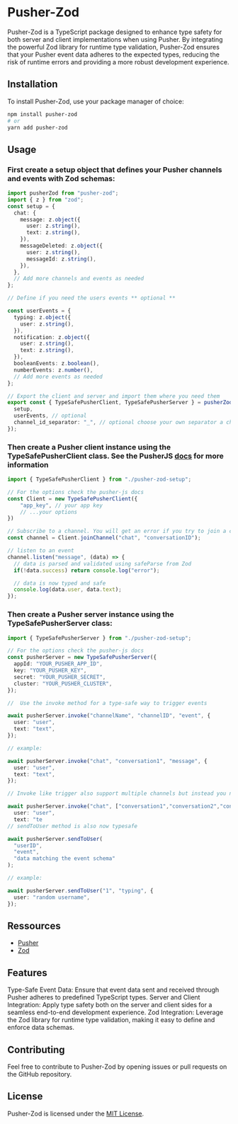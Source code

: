 # Pusher-Zod

Pusher-Zod is a TypeScript package designed to enhance type safety for both server and client implementations when using Pusher. By integrating the powerful Zod library for runtime type validation, Pusher-Zod ensures that your Pusher event data adheres to the expected types, reducing the risk of runtime errors and providing a more robust development experience.

## Installation

To install Pusher-Zod, use your package manager of choice:

```bash
npm install pusher-zod
# or
yarn add pusher-zod
```

## Usage

### First create a setup object that defines your Pusher channels and events with Zod schemas:

```typescript
import pusherZod from "pusher-zod";
import { z } from "zod";
const setup = {
  chat: {
    message: z.object({
      user: z.string(),
      text: z.string(),
    }),
    messageDeleted: z.object({
      user: z.string(),
      messageId: z.string(),
    }),
  },
  // Add more channels and events as needed
};

// Define if you need the users events ** optional **

const userEvents = {
  typing: z.object({
    user: z.string(),
  }),
  notification: z.object({
    user: z.string(),
    text: z.string(),
  }),
  booleanEvents: z.boolean(),
  numberEvents: z.number(),
  // Add more events as needed
};

// Export the client and server and import them where you need them
export const { TypeSafePusherClient, TypeSafePusherServer } = pusherZod({
  setup,
  userEvents, // optional
  channel_id_separator: "_", // optional choose your own separator a channel will be call chat_conversationID for example
});
```

### Then create a Pusher client instance using the TypeSafePusherClient class. See the PusherJS [docs](https://pusher.com/docs/channels) for more information

```typescript
import { TypeSafePusherClient } from "./pusher-zod-setup";

// For the options check the pusher-js docs
const Client = new TypeSafePusherClient({
    "app_key", // your app key
    // ...your options
})

// Subscribe to a channel. You will get an error if you try to join a channel that is not defined. The ID can be any value you want.
const channel = Client.joinChannel("chat", "conversationID");

// listen to an event
channel.listen("message", (data) => {
  // data is parsed and validated using safeParse from Zod
  if(!data.success) return console.log("error");

  // data is now typed and safe
  console.log(data.user, data.text);
});

```

### Then create a Pusher server instance using the TypeSafePusherServer class:

```typescript
import { TypeSafePusherServer } from "./pusher-zod-setup";

// For the options check the pusher-js docs
const pusherServer = new TypeSafePusherServer({
  appId: "YOUR_PUSHER_APP_ID",
  key: "YOUR_PUSHER_KEY",
  secret: "YOUR_PUSHER_SECRET",
  cluster: "YOUR_PUSHER_CLUSTER",
});

//  Use the invoke method for a type-safe way to trigger events

await pusherServer.invoke("channelName", "channelID", "event", {
  user: "user",
  text: "text",
});

// example:

await pusherServer.invoke("chat", "conversation1", "message", {
  user: "user",
  text: "text",
});

// Invoke like trigger also support multiple channels but instead you need to pass multiple channel ids

await pusherServer.invoke("chat", ["conversation1","conversation2","conversation3"], "message", {
  user: "user",
  text: "te
// sendToUser method is also now typesafe

await pusherServer.sendToUser(
  "userID",
  "event",
  "data matching the event schema"
);

// example:

await pusherServer.sendToUser("1", "typing", {
  user: "random username",
});
```

## Ressources

- [Pusher](https://pusher.com/)
- [Zod](https://zod.dev)

## Features

Type-Safe Event Data: Ensure that event data sent and received through Pusher adheres to predefined TypeScript types.
Server and Client Integration: Apply type safety both on the server and client sides for a seamless end-to-end development experience.
Zod Integration: Leverage the Zod library for runtime type validation, making it easy to define and enforce data schemas.

## Contributing

Feel free to contribute to Pusher-Zod by opening issues or pull requests on the GitHub repository.

## License

Pusher-Zod is licensed under the [MIT License](LICENSE).
